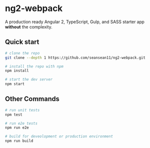 # ng2-webpack
A production ready Angular 2, TypeScript, Gulp, and SASS starter app **without** the complexity.

## Quick start
```bash
# clone the repo
git clone --depth 1 https://github.com/seansean11/ng2-webpack.git

# install the repo with npm
npm install

# start the dev server
npm start
```

## Other Commands
```bash
# run unit tests
npm test

# run e2e tests
npm run e2e

# build for deveolopment or production environment
npm run build
```